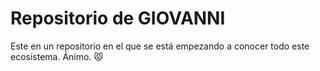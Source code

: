 # Repositorio de **GIOVANNI**
Este en un repositorio en el que se está empezando a conocer todo este ecosistema.
Ánimo. :pouting_cat:

